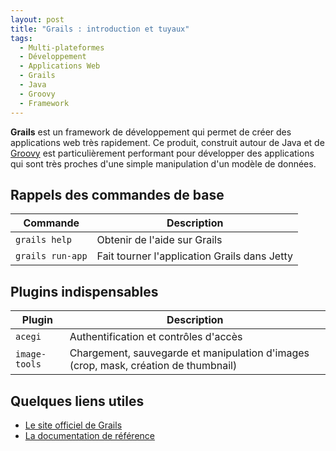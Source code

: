 ```yaml
---
layout: post
title: "Grails : introduction et tuyaux"
tags:
  - Multi-plateformes
  - Développement
  - Applications Web
  - Grails
  - Java
  - Groovy
  - Framework
---
```


**Grails** est un framework de développement qui permet de créer des
applications web très rapidement. Ce produit, construit autour de Java et de
[Groovy](http://groovy-lang.org) est particulièrement performant pour développer
des applications qui sont très proches d'une simple manipulation d'un modèle de
données.

## Rappels des commandes de base

| **Commande**     | **Description**                              |
| ---------------- | -------------------------------------------- |
| `grails help`    | Obtenir de l'aide sur Grails                 |
| `grails run-app` | Fait tourner l'application Grails dans Jetty |

## Plugins indispensables

| **Plugin**    | **Description**                                                                     |
| ------------- | ----------------------------------------------------------------------------------- |
| `acegi`       | Authentification et contrôles d'accès                                               |
| `image-tools` | Chargement, sauvegarde et manipulation d'images (crop, mask, création de thumbnail) |

## Quelques liens utiles

- [Le site officiel de Grails][1]
- [La documentation de référence][2]

[1]: https://grails.org
[2]: https://grails.org/documentation.html
